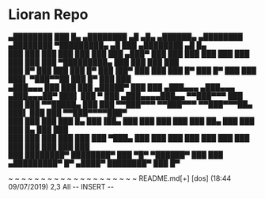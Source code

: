 # Lioran Repo

   ▄████████ ███    █▄   ▄████████    ▄█   ▄█▄       ▄██████▄     ▄████████    ▄████████      ▀█████████▄   ▄█      ███      ▄████████    ▄█    █▄    
  ███    ███ ███    ███ ███    ███   ███ ▄███▀      ███    ███   ███    ███   ███    ███        ███    ███ ███  ▀█████████▄ ███    ███   ███    ███   
  ███    █▀  ███    ███ ███    █▀    ███▐██▀        ███    ███   ███    █▀    ███    █▀         ███    ███ ███▌    ▀███▀▀██ ███    █▀    ███    ███   
 ▄███▄▄▄     ███    ███ ███         ▄█████▀         ███    ███  ▄███▄▄▄      ▄███▄▄▄           ▄███▄▄▄██▀  ███▌     ███   ▀ ███         ▄███▄▄▄▄███▄▄ 
▀▀███▀▀▀     ███    ███ ███        ▀▀█████▄         ███    ███ ▀▀███▀▀▀     ▀▀███▀▀▀          ▀▀███▀▀▀██▄  ███▌     ███     ███        ▀▀███▀▀▀▀███▀  
  ███        ███    ███ ███    █▄    ███▐██▄        ███    ███   ███          ███               ███    ██▄ ███      ███     ███    █▄    ███    ███   
  ███        ███    ███ ███    ███   ███ ▀███▄      ███    ███   ███          ███               ███    ███ ███      ███     ███    ███   ███    ███   
  ███        ████████▀  ████████▀    ███   ▀█▀       ▀██████▀    ███          ███             ▄█████████▀  █▀      ▄████▀   ████████▀    ███    █▀    
                                                                                                                                                 
                                                                                                                                              
                                                                                                                  
                                                                                                                  
                                                                                                                

                                                                                                                  
~
~
~
~
~
~
~
~
~
~
~
~
~
~
~
~
~
~
~
~
README.md[+] [dos] (18:44 09/07/2019)                                    2,3 All
-- INSERT --

